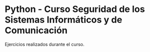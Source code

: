 # Python - Curso Seguridad de los Sistemas Informáticos y de Comunicación

Ejercicios realizados durante el curso.
